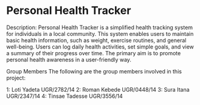 # Personal Health Tracker
Description:
Personal Health Tracker is a simplified health tracking system for individuals in a local community. This system enables users to maintain basic health information, such as weight, exercise routines, and general well-being. Users can log daily health activities, set simple goals, and view a summary of their progress over time. The primary aim is to promote personal health awareness in a user-friendly way.

Group Members
The following are the group members involved in this project:

1: Loti Yadeta     UGR/2782/14
2: Roman Kebede    UGR/0448/14
3: Sura Itana      UGR/2347/14
4: Tinsae Tadesse  UGR/3556/14
